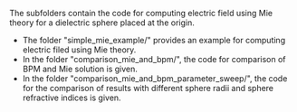 The subfolders contain the code for computing electric field using Mie theory for a
dielectric sphere placed at the origin.
- The folder "simple_mie_example/" provides an example for computing electric filed using Mie theory.
- In the folder "comparison_mie_and_bpm/", the code for comparison of BPM and Mie solution is given.
- In the folder "comparison_mie_and_bpm_parameter_sweep/", the code for the comparison of results with different sphere radii and sphere refractive indices is given.

